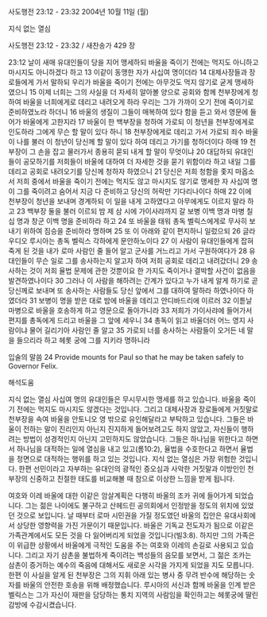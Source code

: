 사도행전 23:12 - 23:32 
2004년 10월 11일 (월)

지식 없는 열심



사도행전 23:12 - 23:32 / 새찬송가 429 장


23:12 날이 새매 유대인들이 당을 지어 맹세하되 바울을 죽이기 전에는 먹지도 아니하고 마시지도 아니하겠다 하고 13 이같이 동맹한 자가 사십여 명이더라 14 대제사장들과 장로들에게 가서 말하되 우리가 바울을 죽이기 전에는 아무것도 먹지 않기로 굳게 맹세하였으니 15 이제 너희는 그의 사실을 더 자세히 알아볼 양으로 공회와 함께 천부장에게 청하여 바울을 너희에게로 데리고 내려오게 하라 우리는 그가 가까이 오기 전에 죽이기로 준비하였노라 하더니 16 바울의 생질이 그들이 매복하여 있다 함을 듣고 와서 영문에 들어가 바울에게 고한지라 17 바울이 한 백부장을 청하여 가로되 이 청년을 천부장에게로 인도하라 그에게 무슨 할 말이 있다 하니 18 천부장에게로 데리고 가서 가로되 죄수 바울이 나를 불러 이 청년이 당신께 할 말이 있다 하여 데리고 가기를 청하더이다 하매 19 천부장이 그 손을 잡고 물러가서 종용히 묻되 내게 할 말이 무엇이냐 20 대답하되 유대인들이 공모하기를 저희들이 바울에 대하여 더 자세한 것을 묻기 위함이라 하고 내일 그를 데리고 공회로 내려오기를 당신께 청하자 하였으니 21 당신은 저희 청함을 좇지 마옵소서 저희 중에서 바울을 죽이기 전에는 먹지도 않고 마시지도 않기로 맹세한 자 사십여 명이 그를 죽이려고 숨어서 지금 다 준비하고 당신의 허락만 기다리나이다 하매 22 이에 천부장이 청년을 보내며 경계하되 이 일을 내게 고하였다고 아무에게도 이르지 말라 하고 23 백부장 둘을 불러 이르되 밤 제 삼 시에 가이사랴까지 갈 보병 이백 명과 마병 칠십 명과 창군 이백 명을 준비하라 하고 24 또 바울을 태워 총독 벨릭스에게로 무사히 보내기 위하여 짐승을 준비하라 명하며 25 또 이 아래와 같이 편지하니 일렀으되 26 글라우디오 루시아는 총독 벨릭스 각하에게 문안하노이다 27 이 사람이 유대인들에게 잡혀 죽게 된 것을 내가 로마 사람인 줄 들어 알고 군사를 거느리고 가서 구원하여다가 28 유대인들이 무슨 일로 그를 송사하는지 알고자 하여 저희 공회로 데리고 내려갔더니 29 송사하는 것이 저희 율법 문제에 관한 것뿐이요 한 가지도 죽이거나 결박할 사건이 없음을 발견하였나이다 30 그러나 이 사람을 해하려는 간계가 있다고 누가 내게 알게 하기로 곧 당신께로 보내며 또 송사하는 사람들도 당신 앞에서 그를 대하여 말하라 하였나이다 하였더라 31 보병이 명을 받은 대로 밤에 바울을 데리고 안디바드리에 이르러 32 이튿날 마병으로 바울을 호송하게 하고 영문으로 돌아가니라 33 저희가 가이사랴에 들어가서 편지를 총독에게 드리고 바울을 그 앞에 세우니 34 총독이 읽고 바울더러 어느 영지 사람이냐 물어 길리기아 사람인 줄 알고 35 가로되 너를 송사하는 사람들이 오거든 네 말을 들으리라 하고 헤롯 궁에 그를 지키라 명하니라

입술의 말씀
24 Provide mounts for Paul so that he may be taken safely to Governor Felix.

해석도움





지식 없는 열심
사십여 명의 유대인들은 무시무시한 맹세를 하고 있습니다. 바울을 죽이기 전에는 먹지도 마시지도 않겠다는 것입니다. 그리고 대제사장과 장로들에게 거짓말로 천부장을 속여 바울을 안토니오 영 밖으로 유인해달라고 부탁하고 있습니다. 그들은 바울이 전하는 말이 진리인지 아닌지 진지하게 들어보려고도 하지 않았고, 자신들이 행하려는 방법이 성경적인지 아닌지 고민하지도 않았습니다. 그들은 하나님을 위한다고 하면서 하나님을 대적하는 일에 열심을 내고 있고(롬10:2), 율법을 수호한다고 하면서 율법을 정면으로 대적하는 행위를 하고 있는 것입니다. 지식 없는 열심은 가장 위험한 것입니다. 한편 선민이라고 자부하는 유대인의 광적인 증오심과 사악한 거짓말과 이방인인 천부장의 신중하고 친절한 태도를 비교해볼 때 참으로 이상한 느낌을 받게 됩니다. 

여호와 이레
바울에 대한 이같은 암살계획은 다행히 바울의 조카 귀에 들어가게 되었습니다. 그는 젊은 나이에도 불구하고 산헤드린 공의회에서 인정받을 정도의 위치에 있었던 것으로 보입니다. 날 때부터 로마 시민권을 가질 정도였던 바울의 집안은 유대사회에서 상당한 영향력을 가진 가문이기 때문입니다. 바울은 기독교 전도자가 됨으로 이같은 가족관계에서도 모든 것을 다 잃어버리게 되었을 것입니다(빌3:8). 하지만 그의 가족은 이 위급한 상황에서 바울에게 극적인 도움을 주는 여호와 이레의 손길로 사용되고 있습니다. 그리고 자기 삼촌을 불법하게 죽이려는 백성들의 음모를 보면서, 그 젊은 조카는 삼촌이 증거하는 예수의 죽음에 대해서도 새로운 시각을 가지게 되었을 지도 모릅니다. 한편 이 사실을 알게 된 천부장은 그의 지휘 아래 있는 병사 중 무려 반수에 해당하는 숫자를 바울의 안전한 호송을 위해 배정했습니다. 루시아의 서신과 함께 바울을 인계 받은 벨릭스는 그가 자신이 재판을 담당하는 통치 지역의 사람임을 확인하고는 헤롯궁에 딸린 감방에 수감시켰습니다.